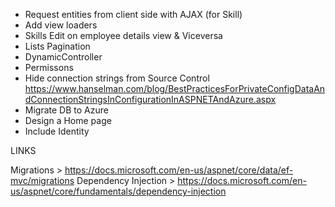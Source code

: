 - Request entities from client side with AJAX (for Skill)
- Add view loaders
- Skills Edit on employee details view & Viceversa
- Lists Pagination
- DynamicController
- Permissons
- Hide connection strings from Source Control
	https://www.hanselman.com/blog/BestPracticesForPrivateConfigDataAndConnectionStringsInConfigurationInASPNETAndAzure.aspx
- Migrate DB to Azure
- Design a Home page
- Include Identity

LINKS

Migrations > https://docs.microsoft.com/en-us/aspnet/core/data/ef-mvc/migrations
Dependency Injection > https://docs.microsoft.com/en-us/aspnet/core/fundamentals/dependency-injection
